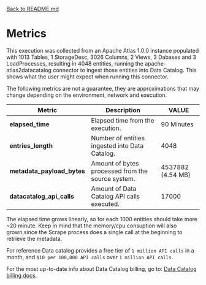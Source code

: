 [Back to README.md](../README.md)

# Metrics

This execution was collected from an Apache Atlas 1.0.0 instance populated with 1013 Tables, 1 StorageDesc, 3026 Columns, 2 Views, 3 Dabases and 3 LoadProcesses, resulting in 4048 entities, running the apache-atlas2datacatalog connector to ingest those entities into Data Catalog. This shows what the user might expect when running this connector.

The following metrics are not a guarantee, they are approximations that may change depending on the environment, network and execution.


| Metric                     | Description                                       | VALUE             |
| ---                        | ---                                               | ---               |
| **elapsed_time**           | Elapsed time from the execution.                  | 90 Minutes        |
| **entries_length**         | Number of entities ingested into Data Catalog.    | 4048              |
| **metadata_payload_bytes** | Amount of bytes processed from the source system. | 4537882 (4.54 MB) |
| **datacatalog_api_calls**  | Amount of Data Catalog API calls executed.        | 17000             |

The elapsed time grows linearly, so for each 1000 entities should take more ~20 minute. Keep in mind that the memory/cpu consuption will also grown,since the Scrape process does a single call at the beginning to retrieve the metadata. 

For reference Data catalog provides a free tier of `1 million API calls` in a month, and `$10 per 100,000 API calls` over `1 million API calls`.

For the most up-to-date info about Data Catalog billing, go to: [Data Catalog billing docs](https://cloud.google.com/data-catalog/pricing).

